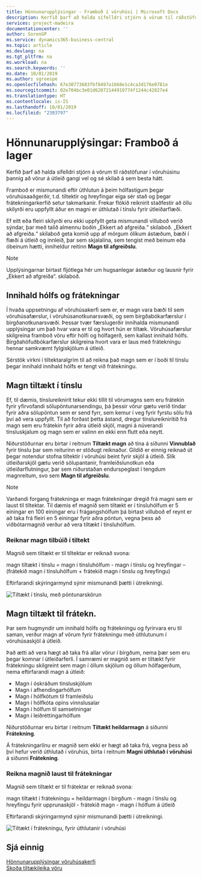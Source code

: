 ```yaml
---
title: Hönnunarupplýsingar - Framboð í vöruhúsi | Microsoft Docs
description: Kerfið þarf að halda sífelldri stjórn á vörum til ráðstöfunar í vöruhúsinu þannig að vörur á útleið gangi vel og sé skilað á sem besta hátt.
services: project-madeira
documentationcenter: ''
author: SorenGP
ms.service: dynamics365-business-central
ms.topic: article
ms.devlang: na
ms.tgt_pltfrm: na
ms.workload: na
ms.search.keywords: ''
ms.date: 10/01/2019
ms.author: sgroespe
ms.openlocfilehash: 67e30773683fbf8497a1668e1c4ca3d176e0781e
ms.sourcegitcommit: 02e704bc3e01d62072144919774f1244c42827e4
ms.translationtype: HT
ms.contentlocale: is-IS
ms.lasthandoff: 10/01/2019
ms.locfileid: "2303797"
---
```

# <a name="design-details-availability-in-the-warehouse"></a>Hönnunarupplýsingar: Framboð á lager
Kerfið þarf að halda sífelldri stjórn á vörum til ráðstöfunar í vöruhúsinu þannig að vörur á útleið gangi vel og sé skilað á sem besta hátt.  

Framboð er mismunandi eftir úthlutun á þeim hólfastigum þegar vöruhúsaaðgerðir, t.d. tiltektir og hreyfingar eiga sér stað og þegar frátekningarkerfið setur takmarkanir. Frekar flókið reiknirit staðfestir að öllu skilyrði eru uppfyllt áður en magni er úthlutað í tínslu fyrir útleiðarflæði.

Ef eitt eða fleiri skilyrði eru ekki uppfyllt geta mismunandi villuboð verið sýndar, þar með talið almennu boðin „Ekkert að afgreiða.“ skilaboð. „Ekkert að afgreiða.“ skilaboð geta komið upp af mörgum ólíkum ástæðum, bæði í flæði á útleið og innleið, þar sem skjalalína, sem tengist með beinum eða óbeinum hætti, inniheldur reitinn **Magn til afgreiðslu**.

> [!NOTE]
> Upplýsingarnar birtast fljótlega hér um hugsanlegar ástæður og lausnir fyrir „Ekkert að afgreiða“. skilaboð.

## <a name="bin-content-and-reservations"></a>Innihald hólfs og frátekningar  
 Í hvaða uppsetningu af vöruhúsakerfi sem er, er magn vara bæði til sem vöruhúsafærslur, í vöruhúsanotkunarsvæði, og sem birgðabókarfærslur í birgðanotkunarsvæði. Þessar tvær færslugerðir innihalda mismunandi upplýsingar um það hvar vara er til og hvort hún er tiltæk. Vöruhúsafærslur skilgreina framboð vöru eftir hólfi og hólfagerð, sem kallast innihald hólfs. Birgðahöfuðbókarfærslur skilgreina hvort vara er laus með frátekningu hennar samkvæmt fylgiskjölum á útleið.  

 Sérstök virkni í tiltektaralgrím til að reikna það magn sem er í boði til tínslu þegar innihald innihald hólfs er tengt við frátekningu.  

## <a name="quantity-available-to-pick"></a>Magn tiltækt í tínslu  
 Ef, til dæmis, tínslureiknirit tekur ekki tillit til vörumagns sem eru frátekin fyrir yfirvofandi sölupöntunarsendingu, þá þessir vörur gætu verið tíndar fyrir aðra sölupöntun sem er send fyrr, sem kemur í veg fyrir fyrstu sölu frá því að vera uppfyllt. Til að forðast þetta ástand, dregur tínslureikniritið frá magn sem eru frátekin fyrir aðra útleið skjöl, magni á núverandi tínsluskjalum og magn sem er valinn en ekki enn flutt eða neytt.  

 Niðurstöðurnar eru birtar í reitnum **Tiltækt magn** að tína á síðunni **Vinnublað** fyrir tínslu þar sem reiturinn er stöðugt reiknaður. Gildið er einnig reiknað út þegar notendur stofna tiltektir í vöruhúsi beint fyrir skjöl á útleið. Slík útleiðarskjöl gætu verið sölupantanir, framleiðslunotkun eða útleiðarflutningur, þar sem niðurstaðan endurspeglast í tengdum magnreitum, svo sem **Magn til afgreiðslu**.  

> [!NOTE]  
>  Varðandi forgang frátekninga er magn frátekningar dregið frá magni sem er laust til tiltektar. Til dæmis ef magnið sem tiltækt er í tínsluhólfum er 5 einingar en 100 einingar eru í frágangshólfum þá birtast villuboð ef reynt er að taka frá fleiri en 5 einingar fyrir aðra pöntun, vegna þess að viðbótarmagnið verður að vera tiltækt í tínsluhólfum.  

### <a name="calculating-the-quantity-available-to-pick"></a>Reiknar magn tilbúið í tiltekt  
 Magnið sem tiltækt er til tiltektar er reiknað svona:  

 magn tiltækt í tínslu = magn í tínsluhólfum - magn í tínslu og hreyfingar – (frátekið magn í tínsluhólfum + frátekið magn í tínslu og hreyfingu)  

 Eftirfarandi skýringarmynd sýnir mismunandi þætti í útreikningi.  

 ![Tiltækt í tínslu, með pöntunarskörun](media/design_details_warehouse_management_availability_2.png "Tiltækt í tínslu, með pöntunarskörun")  

## <a name="quantity-available-to-reserve"></a>Magn tiltækt til frátekn.  
 Þar sem hugmyndir um innihald hólfs og frátekningu og fyrirvara eru til saman, verður magn af vörum fyrir frátekningu með úthlutunum í vöruhúsaskjöl á útleið.  

 Það ætti að vera hægt að taka frá allar vörur í birgðum, nema þær sem eru þegar komnar í útleiðarferli. Í samræmi er magnið sem er tiltækt fyrir frátekningu skilgreint sem magn í öllum skjölum og öllum hólfagerðum, nema eftirfarandi magn á útleið:  

-   Magn í óskráðum tínsluskjölum  
-   Magn í afhendingarhólfum  
-   Magn í hólfkótum til framleiðslu  
-   Magn í hólfkóta opins vinnslusalar  
-   Magn í hólfum til samsetningar  
-   Magn í leiðréttingarhólfum  

 Niðurstöðurnar eru birtar í reitnum **Tiltækt heildarmagn** á síðunni **Frátekning**.  

 Á frátekningarlínu er magnið sem ekki er hægt að taka frá, vegna þess að því hefur verið úthlutað í vöruhús, birta í reitnum **Magni úthlutað í vöruhúsi** á síðunni **Frátekning**.  

### <a name="calculating-the-quantity-available-to-reserve"></a>Reikna magnið laust til frátekningar  
 Magnið sem tiltækt er til frátektar er reiknað svona:  

 magn tiltækt í frátekningu = heildarmagn í birgðum - magn í tínslu og hreyfingu fyrir upprunaskjöl - frátekið magn - magn í hólfum á útleið  

 Eftirfarandi skýringarmynd sýnir mismunandi þætti í útreikningi.  

 ![Tiltækt í frátekningu, fyrir úthlutanir í vöruhúsi](media/design_details_warehouse_management_availability_3.png "Tiltækt í frátekningu, fyrir úthlutanir í vöruhúsi")  

## <a name="see-also"></a>Sjá einnig  
 [Hönnunarupplýsingar vöruhúsakerfi](design-details-warehouse-management.md)  
 [Skoða tiltækileika vöru](inventory-how-availability-overview.md)
